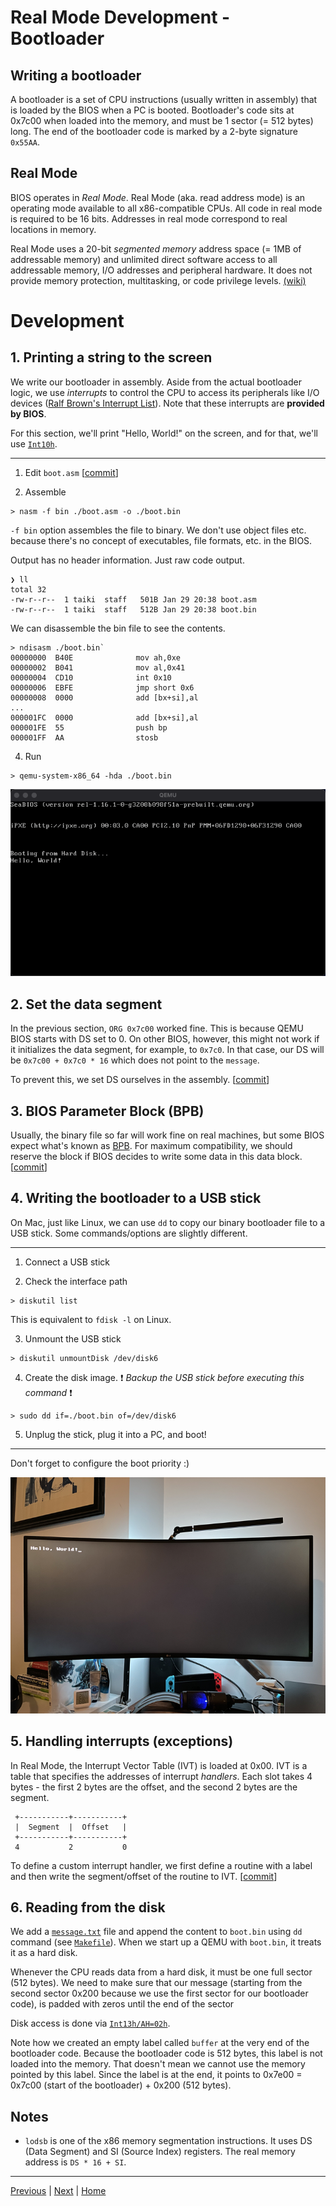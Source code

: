# Real Mode Development - Bootloader

## Writing a bootloader

A bootloader is a set of CPU instructions (usually written in assembly) that is loaded by the BIOS when a PC is booted. Bootloader's code sits at 0x7c00 when loaded into the memory, and must be 1 sector (= 512 bytes) long. The end of the bootloader code is marked by a 2-byte signature `0x55AA`.

## Real Mode

BIOS operates in _Real Mode_. Real Mode (aka. read address mode) is an operating mode available to all x86-compatible CPUs. All code in real mode is required to be 16 bits. Addresses in real mode correspond to real locations in memory.

Real Mode uses a 20-bit _segmented memory_ address space (= 1MB of addressable memory) and unlimited direct software access to all addressable memory, I/O addresses and peripheral hardware. It does not provide memory protection, multitasking, or code privilege levels. [(wiki)](https://en.wikipedia.org/wiki/Real_mode)

# Development

## 1. Printing a string to the screen

We write our bootloader in assembly. Aside from the actual bootloader logic, we use _interrupts_ to control the CPU to access its peripherals like I/O devices ([Ralf Brown's Interrupt List](https://www.ctyme.com/rbrown.htm)). Note that these interrupts are **provided by BIOS**.

For this section, we'll print "Hello, World!" on the screen, and for that, we'll use [`Int10h`](http://www.ctyme.com/intr/int-10.htm).

---

1. Edit `boot.asm` [[commit](https://github.com/taikiy/kernel/commit/fa5ced2e4e5b3dab0105ed001ef021cc7759e329#diff-ef96aa02ede6928fc12bc906ab8b222af1250dde26bb066466d339e48ab4e658)]

2. Assemble

```shell
> nasm -f bin ./boot.asm -o ./boot.bin
```

`-f bin` option assembles the file to binary. We don't use object files etc. because there's no concept of executables, file formats, etc. in the BIOS.

Output has no header information. Just raw code output.

```shell
❯ ll
total 32
-rw-r--r--  1 taiki  staff   501B Jan 29 20:38 boot.asm
-rw-r--r--  1 taiki  staff   512B Jan 29 20:38 boot.bin
```

We can disassemble the bin file to see the contents.

```shell
> ndisasm ./boot.bin`
00000000  B40E              mov ah,0xe
00000002  B041              mov al,0x41
00000004  CD10              int 0x10
00000006  EBFE              jmp short 0x6
00000008  0000              add [bx+si],al
...
000001FC  0000              add [bx+si],al
000001FE  55                push bp
000001FF  AA                stosb
```

4. Run

```shell
> qemu-system-x86_64 -hda ./boot.bin
```

![Print "Hello, World!"](./img/real_mode/hello_world.png)

## 2. Set the data segment

In the previous section, `ORG 0x7c00` worked fine. This is because QEMU BIOS starts with DS set to 0. On other BIOS, however, this might not work if it initializes the data segment, for example, to `0x7c0`. In that case, our DS will be `0x7c00 + 0x7c0 * 16` which does not point to the `message`.

To prevent this, we set DS ourselves in the assembly. [[commit](https://github.com/taikiy/kernel/commit/6b08bf6ba316d4bcc16c7f214151aca9cfdcfab7#diff-ef96aa02ede6928fc12bc906ab8b222af1250dde26bb066466d339e48ab4e658)]

## 3. BIOS Parameter Block (BPB)

Usually, the binary file so far will work fine on real machines, but some BIOS expect what's known as [BPB](https://wiki.osdev.org/FAT#BPB_.28BIOS_Parameter_Block.29). For maximum compatibility, we should reserve the block if BIOS decides to write some data in this data block. [[commit](https://github.com/taikiy/kernel/commit/ec33f9a20982be55a0caf5eb59890048b4cfd064#diff-ef96aa02ede6928fc12bc906ab8b222af1250dde26bb066466d339e48ab4e658)]

## 4. Writing the bootloader to a USB stick

On Mac, just like Linux, we can use `dd` to copy our binary bootloader file to a USB stick. Some commands/options are slightly different.

---

1. Connect a USB stick

2. Check the interface path

```shell
> diskutil list
```

This is equivalent to `fdisk -l` on Linux.

3. Unmount the USB stick

```shell
> diskutil unmountDisk /dev/disk6
```

4. Create the disk image. ❗ _Backup the USB stick before executing this command_ ❗

```shell
> sudo dd if=./boot.bin of=/dev/disk6
```

5. Unplug the stick, plug it into a PC, and boot!

---

Don't forget to configure the boot priority :)

![Real PC "Hello, World!"](./img/real_mode/real_machine_hello_world.png)

## 5. Handling interrupts (exceptions)

In Real Mode, the Interrupt Vector Table (IVT) is loaded at 0x00. IVT is a table that specifies the addresses of interrupt _handlers_. Each slot takes 4 bytes - the first 2 bytes are the offset, and the second 2 bytes are the segment.

```
 +-----------+-----------+
 |  Segment  |  Offset   |
 +-----------+-----------+
 4           2           0
```

To define a custom interrupt handler, we first define a routine with a label and then write the segment/offset of the routine to IVT. [[commit](https://github.com/taikiy/kernel/commit/8a5fb00bc8bdaf47af6cb9de8ac107e8a6655db6#diff-ef96aa02ede6928fc12bc906ab8b222af1250dde26bb066466d339e48ab4e658)]

## 6. Reading from the disk

We add a [`message.txt`](../message.txt) file and append the content to `boot.bin` using `dd` command (see [`Makefile`](../Makefile)). When we start up a QEMU with `boot.bin`, it treats it as a hard disk.

Whenever the CPU reads data from a hard disk, it must be one full sector (512 bytes). We need to make sure that our message (starting from the second sector 0x200 because we use the first sector for our bootloader code), is padded with zeros until the end of the sector

Disk access is done via [`Int13h/AH=02h`](http://www.ctyme.com/intr/rb-0607.htm).

Note how we created an empty label called `buffer` at the very end of the bootloader code. Because the bootloader code is 512 bytes, this label is not loaded into the memory. That doesn't mean we cannot use the memory pointed by this label. Since the label is at the end, it points to 0x7e00 = 0x7c00 (start of the bootloader) + 0x200 (512 bytes).

## Notes

- `lodsb` is one of the x86 memory segmentation instructions. It uses DS (Data Segment) and SI (Source Index) registers. The real memory address is `DS * 16 + SI`.

---

[Previous](../README.md) | [Next](./2_protected_mode.md) | [Home](../README.md)

